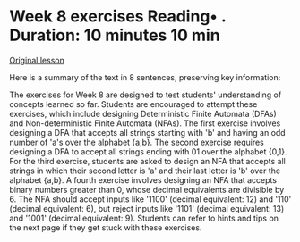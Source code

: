 # Week 8 exercises Reading• . Duration: 10 minutes 10 min

[Original lesson](https://www.coursera.org/learn/uol-fundamentals-of-computer-science/supplement/uFk2i/week-8-exercises)

Here is a summary of the text in 8 sentences, preserving key information:

The exercises for Week 8 are designed to test students' understanding of concepts learned so far. Students are encouraged to attempt these exercises, which include designing Deterministic Finite Automata (DFAs) and Non-deterministic Finite Automata (NFAs). The first exercise involves designing a DFA that accepts all strings starting with 'b' and having an odd number of 'a's over the alphabet {a,b}. The second exercise requires designing a DFA to accept all strings ending with 01 over the alphabet {0,1}. For the third exercise, students are asked to design an NFA that accepts all strings in which their second letter is 'a' and their last letter is 'b' over the alphabet {a,b}. A fourth exercise involves designing an NFA that accepts binary numbers greater than 0, whose decimal equivalents are divisible by 6. The NFA should accept inputs like '1100' (decimal equivalent: 12) and '110' (decimal equivalent: 6), but reject inputs like '1101' (decimal equivalent: 13) and '1001' (decimal equivalent: 9). Students can refer to hints and tips on the next page if they get stuck with these exercises.

